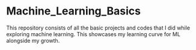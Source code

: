 # Machine_Learning_Basics
This repository consists of all the basic projects and codes that I did while exploring machine learning. This showcases my learning curve for ML alongside my growth.
